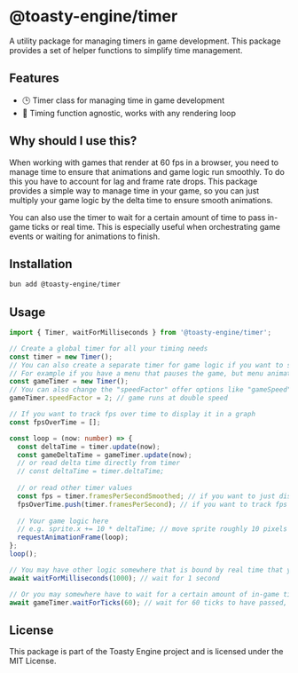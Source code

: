 # @toasty-engine/timer
    
<!-- automd:badges color="yellow" name="@toasty-engine/timer" license codecov no-npmDownloads -->
<!-- /automd -->

A utility package for managing timers in game development. This package provides a set of helper functions to simplify time management.

## Features

- 🕒 Timer class for managing time in game development
- 🚀 Timing function agnostic, works with any rendering loop

## Why should I use this?

When working with games that render at 60 fps in a browser, you need to manage time to ensure that animations and game logic run smoothly.
To do this you have to account for lag and frame rate drops. This package provides a simple way to manage time in your game,
so you can just multiply your game logic by the delta time to ensure smooth animations.

You can also use the timer to wait for a certain amount of time to pass in-game ticks or real time.
This is especially useful when orchestrating game events or waiting for animations to finish.

## Installation

```sh
bun add @toasty-engine/timer
```

## Usage

```typescript
import { Timer, waitForMilliseconds } from '@toasty-engine/timer';

// Create a global timer for all your timing needs
const timer = new Timer();
// You can also create a separate timer for game logic if you want to separate game logic from rendering
// For example if you have a menu that pauses the game, but menu animations should still run
const gameTimer = new Timer();
// You can also change the "speedFactor" offer options like "gameSpeed" to allow the player to speed up or slow down the game
gameTimer.speedFactor = 2; // game runs at double speed

// If you want to track fps over time to display it in a graph
const fpsOverTime = [];

const loop = (now: number) => {
  const deltaTime = timer.update(now);
  const gameDeltaTime = gameTimer.update(now);
  // or read delta time directly from timer
  // const deltaTime = timer.deltaTime;
    
  // or read other timer values
  const fps = timer.framesPerSecondSmoothed; // if you want to just display a single number use the smoothed value
  fpsOverTime.push(timer.framesPerSecond); // if you want to track fps over time use the exact value
    
  // Your game logic here
  // e.g. sprite.x += 10 * deltaTime; // move sprite roughly 10 pixels per frame
  requestAnimationFrame(loop);
};
loop();

// You may have other logic somewhere that is bound by real time that you have to wait for
await waitForMilliseconds(1000); // wait for 1 second

// Or you may somewhere have to wait for a certain amount of in-game ticks to have passed
await gameTimer.waitForTicks(60); // wait for 60 ticks to have passed, this may be more than 60 update calls if the game is lagging or with more or less speed
```

## License

This package is part of the Toasty Engine project and is licensed under the MIT License.

<!-- automd:contributors author="story75" -->
<!-- /automd -->

<!-- automd:with-automd -->
<!-- /automd -->
